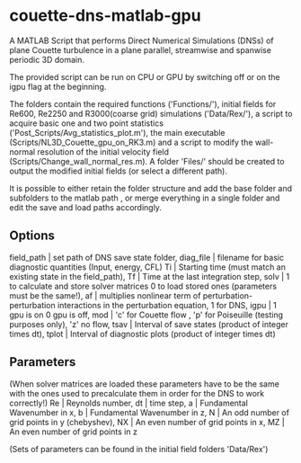 # couette-dns-matlab-gpu
A MATLAB Script that performs Direct Numerical Simulations (DNSs) of plane Couette turbulence in a plane parallel,
streamwise and spanwise periodic 3D domain.

The provided script can be run on CPU or GPU by switching off or on the igpu flag at the beginning.

The folders contain the required functions ('Functions/'), initial fields for Re600, Re2250 and R3000(coarse grid) simulations ('Data/Rex/'), a script to 
acquire basic one and two point statistics ('Post_Scripts/Avg_statistics_plot.m'), 
the main executable (Scripts/NL3D_Couette_gpu_on_RK3.m) 
and a script to modify the wall-normal resolution of the initial velocity field (Scripts/Change_wall_normal_res.m). A folder 'Files/' should be created to output
the modified initial fields (or select a different path).

It is possible to either retain the folder structure and add the base folder and subfolders to the matlab path , or merge everything in a 
single folder and edit the save and load paths accordingly.

Options
------------
field_path | set path of DNS save state folder,
diag_file | filename for basic diagnostic quantities (Input, energy, CFL)
Ti | Starting time  (must match an existing state in the field_path),
Tf | Time at the last integration step,
solv | 1 to calculate and store solver matrices 0 to load stored ones (parameters must be the same!),
af | multiplies nonlinear term of perturbation-perturbation interactions in the perturbation equation, 1 for DNS,
igpu | 1 gpu is on 0 gpu is off,
mod | 'c' for Couette flow , 'p' for Poiseuille (testing purposes only), 'z' no flow,
tsav | Interval of save states (product of integer times dt),
tplot | Interval of diagnostic plots (product of integer times dt)

Parameters
---------------
(When solver matrices are loaded these parameters have to be the same with the ones used to precalculate them in order for the DNS to work correctly!)
Re | Reynolds number,
dt | time step,
a  | Fundamental Wavenumber in x,
b  | Fundamental Wavenumber in z,
N  | An odd number of grid points in y (chebyshev),
NX | An even number of grid points in x,
MZ | An even number of grid points in z
 
(Sets of parameters can be found in the initial field folders 'Data/Rex')

